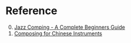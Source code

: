 # Reference

0. [Jazz Comping - A Complete Beginners Guide](https://jazz-library.com/articles/comping/)
0. [Composing for Chinese Instruments](https://www.youtube.com/watch?v=2xPQNF5NMH4)

